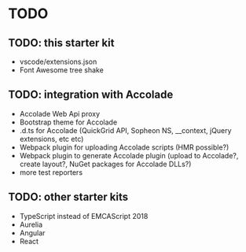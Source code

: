 # TODO

## TODO: this starter kit

- vscode/extensions.json
- Font Awesome tree shake

## TODO: integration with Accolade

- Accolade Web Api proxy
- Bootstrap theme for Accolade
- .d.ts for Accolade (QuickGrid API, Sopheon NS, \_\_context, jQuery extensions, etc etc)
- Webpack plugin for uploading Accolade scripts (HMR possible?)
- Webpack plugin to generate Accolade plugin (upload to Accolade?, create layout?, NuGet packages for Accolade DLLs?)
- more test reporters

## TODO: other starter kits

- TypeScript instead of EMCAScript 2018
- Aurelia
- Angular
- React
